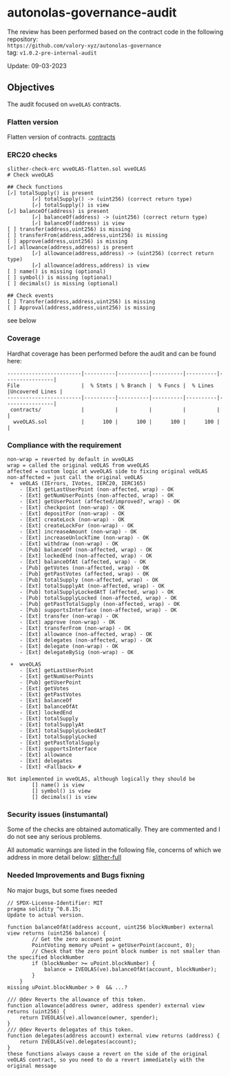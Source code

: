 # autonolas-governance-audit
The review has been performed based on the contract code in the following repository:<br>
`https://github.com/valory-xyz/autonolas-governance` <br>
tag: `v1.0.2-pre-internal-audit` <br> 

Update: 09-03-2023  <br>

## Objectives
The audit focused on `wveOLAS` contracts.

### Flatten version
Flatten version of contracts. [contracts](https://github.com/valory-xyz/autonolas-governance/blob/main/audits/internal2/analysis/contracts)

### ERC20 checks
```
slither-check-erc wveOLAS-flatten.sol wveOLAS
# Check wveOLAS

## Check functions
[✓] totalSupply() is present
        [✓] totalSupply() -> (uint256) (correct return type)
        [✓] totalSupply() is view
[✓] balanceOf(address) is present
        [✓] balanceOf(address) -> (uint256) (correct return type)
        [✓] balanceOf(address) is view
[ ] transfer(address,uint256) is missing 
[ ] transferFrom(address,address,uint256) is missing 
[ ] approve(address,uint256) is missing 
[✓] allowance(address,address) is present
        [✓] allowance(address,address) -> (uint256) (correct return type)
        [✓] allowance(address,address) is view
[ ] name() is missing (optional)
[ ] symbol() is missing (optional)
[ ] decimals() is missing (optional)

## Check events
[ ] Transfer(address,address,uint256) is missing
[ ] Approval(address,address,uint256) is missing
```
see below

### Coverage
Hardhat coverage has been performed before the audit and can be found here:
```
------------------------|----------|----------|----------|----------|----------------|
File                    |  % Stmts | % Branch |  % Funcs |  % Lines |Uncovered Lines |
------------------------|----------|----------|----------|----------|----------------|
 contracts/             |          |          |          |          |                |
  wveOLAS.sol           |      100 |      100 |      100 |      100 |                |
```

### Сompliance with the requirement
```
non-wrap = reverted by default in wveOLAS
wrap = called the original veOLAS from wveOLAS
affected = custom logic at wveOLAS side to fixing original veOLAS
non-affected = just call the original veOLAS
 +  veOLAS (IErrors, IVotes, IERC20, IERC165)
    - [Ext] getLastUserPoint (non-affected, wrap) - OK
    - [Ext] getNumUserPoints (non-affected, wrap) - OK
    - [Ext] getUserPoint (affected/improved?, wrap) - OK 
    - [Ext] checkpoint (non-wrap) - OK
    - [Ext] depositFor (non-wrap) - OK
    - [Ext] createLock (non-wrap) - OK
    - [Ext] createLockFor (non-wrap) - OK
    - [Ext] increaseAmount (non-wrap) - OK
    - [Ext] increaseUnlockTime (non-wrap) - OK
    - [Ext] withdraw (non-wrap) - OK
    - [Pub] balanceOf (non-affected, wrap) - OK
    - [Ext] lockedEnd (non-affected, wrap) - OK
    - [Ext] balanceOfAt (affected, wrap) - OK
    - [Pub] getVotes (non-affected, wrap) - OK
    - [Pub] getPastVotes (affected, wrap) - OK
    - [Pub] totalSupply (non-affected, wrap) - OK
    - [Ext] totalSupplyAt (non-affected, wrap) - OK
    - [Pub] totalSupplyLockedAtT (affected, wrap) - OK
    - [Pub] totalSupplyLocked (non-affected, wrap) - OK
    - [Pub] getPastTotalSupply (non-affected, wrap) - OK
    - [Pub] supportsInterface (non-affected, wrap) - OK
    - [Ext] transfer (non-wrap) - OK
    - [Ext] approve (non-wrap) - OK
    - [Ext] transferFrom (non-wrap) - OK
    - [Ext] allowance (non-affected, wrap) - OK
    - [Ext] delegates (non-affected, wrap) - OK
    - [Ext] delegate (non-wrap) - OK
    - [Ext] delegateBySig (non-wrap) - OK

 +  wveOLAS 
    - [Ext] getLastUserPoint 
    - [Ext] getNumUserPoints 
    - [Pub] getUserPoint
    - [Ext] getVotes
    - [Ext] getPastVotes
    - [Ext] balanceOf
    - [Ext] balanceOfAt
    - [Ext] lockedEnd
    - [Ext] totalSupply
    - [Ext] totalSupplyAt
    - [Ext] totalSupplyLockedAtT
    - [Ext] totalSupplyLocked
    - [Ext] getPastTotalSupply
    - [Ext] supportsInterface
    - [Ext] allowance
    - [Ext] delegates
    - [Ext] <Fallback> #

Not implemented in wveOLAS, although logically they should be
        [] name() is view
        [] symbol() is view
        [] decimals() is view
```

### Security issues (instumantal)
Some of the checks are obtained automatically. They are commented and I do not see any serious problems.

All automatic warnings are listed in the following file, concerns of which we address in more detail below:
[slither-full](https://github.com/valory-xyz/autonolas-governance/blob/main/audits/internal2/analysis/slither_full.txt)

### Needed Improvements and Bugs fixning
No major bugs, but some fixes needed
```
// SPDX-License-Identifier: MIT
pragma solidity ^0.8.15;
Update to actual version.

function balanceOfAt(address account, uint256 blockNumber) external view returns (uint256 balance) {
        // Get the zero account point
        PointVoting memory uPoint = getUserPoint(account, 0);
        // Check that the zero point block number is not smaller than the specified blockNumber
        if (blockNumber >= uPoint.blockNumber) {
            balance = IVEOLAS(ve).balanceOfAt(account, blockNumber);
        }
    }
missing uPoint.blockNumber > 0  && ...?

/// @dev Reverts the allowance of this token.
function allowance(address owner, address spender) external view returns (uint256) {
    return IVEOLAS(ve).allowance(owner, spender);
}
/// @dev Reverts delegates of this token.
function delegates(address account) external view returns (address) {
    return IVEOLAS(ve).delegates(account);
}
these functions always cause a revert on the side of the original veOLAS contract, so you need to do a revert immediately with the original message
```


 
